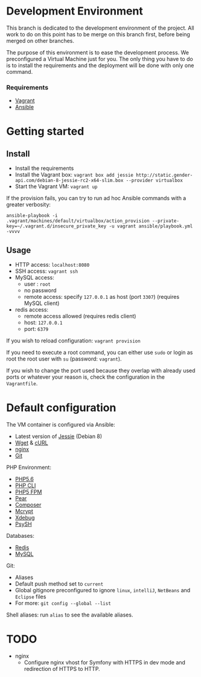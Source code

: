 # Development Environment

This branch is dedicated to the development environment of the project. All work to do on this point has to be merge on this branch first, before being merged on other branches.

The purpose of this environment is to ease the development process. We preconfigured a Virtual Machine just for you. The only thing you have to do is to install the requirements and the deployment will be done with only one command.

### Requirements

* [Vagrant](http://docs.vagrantup.com/)
* [Ansible](http://docs.ansible.com/)

# Getting started

## Install

* Install the requirements
* Install the Vagrant box: `vagrant box add jessie http://static.gender-api.com/debian-8-jessie-rc2-x64-slim.box --provider virtualbox`
* Start the Vagrant VM: `vagrant up`

If the provision fails, you can try to run ad hoc Ansible commands with a greater verbosity:

```
ansible-playbook -i .vagrant/machines/default/virtualbox/action_provision --private-key=~/.vagrant.d/insecure_private_key -u vagrant ansible/playbook.yml -vvvv
```

## Usage

* HTTP access: `localhost:8080`
* SSH access: `vagrant ssh`
* MySQL access:
    * user : `root`
    * no password
    * remote access: specify `127.0.0.1` as host (port `3307`) (requires MySQL client)
* redis access:
    * remote access allowed (requires redis client)
    * host: `127.0.0.1`
    * port: `6379`

If you wish to reload configuration: `vagrant provision`

If you need to execute a root command, you can either use `sudo` or login as root the root user with `su` (password:
`vagrant`).

If you wish to change the port used because they overlap with already used ports or whatever your reason is, check
the configuration in the `Vagrantfile`.

# Default configuration

The VM container is configured via Ansible:

* Latest version of [Jessie](https://www.debian.org/releases/jessie/index.en.html) (Debian 8)
* [Wget](http://www.gnu.org/software/wget/) & [cURL](http://curl.haxx.se/)
* [nginx](http://nginx.org/)
* [Git](http://git-scm.com/)

PHP Environment:
* [PHP5.6](http://php.net/)
* [PHP CLI](http://www.php-cli.com/)
* [PHP5 FPM](http://php-fpm.org/)
* [Pear](http://pear.php.net/)
* [Composer](https://getcomposer.org/)
* [Mcrypt](http://php.net/manual/fr/book.mcrypt.php)
* [Xdebug](http://xdebug.org/)
* [PsySH](http://psysh.org/)

Databases:
* [Redis](http://redis.io/)
* [MySQL](https://www.mysql.fr/)

Git:
* Aliases
* Default push method set to `current`
* Global gitignore preconfigured to ignore `linux`, `intelliJ`, `NetBeans` and `Eclipse` files
* For more: `git config --global --list`

Shell aliases: run `alias` to see the available aliases.

# TODO

* nginx
    * Configure nginx vhost for Symfony with HTTPS in dev mode and redirection of HTTPS to HTTP.
